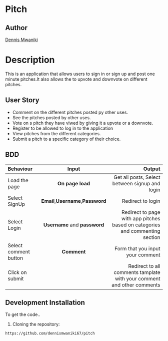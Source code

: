 # Pitch

## Author
[Dennis Mwaniki](https://github.com/dennismwaniki67)

# Description

This is an application that allows users to sign in or sign up and post one minute pitches.It also allows the to upvote and downvote on different pitches.

## User Story
- Comment on the different pitches posted py other uses.
- See the pitches posted by other uses.
- Vote on s pitch they have viwed by giving it a upvote or a downvote.
- Register to be allowed to log in to the application
- View pitches from the different categories.
- Submit a pitch to a specific category of their choice.

## BDD

| Behaviour             |                Input                |                                                                       Output |
| :-------------------- | :---------------------------------: | ---------------------------------------------------------------------------: |
| Load the page         |          **On page load**           |                               Get all posts, Select between signup and login |
| Select SignUp         | **Email**,**Username**,**Password** |                                                            Redirect to login |
| Select Login          |    **Username** and **password**    | Redirect to page with app pitches based on categories and commenting section |
| Select comment button |             **Comment**             |                                             Form that you input your comment |
| Click on submit       |                                     |       Redirect to all comments tamplate with your comment and other comments |

## Development Installation
To get the code..

1. Cloning the repository:

```bash
https://github.com/dennismwaniki67/pitch